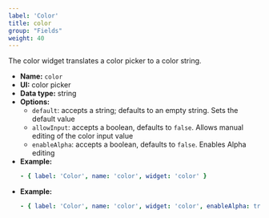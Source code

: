 ```yaml
---
label: 'Color'
title: color
group: "Fields"
weight: 40
---
```


The color widget translates a color picker to a color string.

- **Name:** `color`
- **UI:** color picker
- **Data type:** string
- **Options:**
  - `default`: accepts a string; defaults to an empty string. Sets the default value
  - `allowInput`: accepts a boolean, defaults to `false`. Allows manual editing of the color input value
  - `enableAlpha`: accepts a boolean, defaults to `false`. Enables Alpha editing
- **Example:**
  ```yaml
  - { label: 'Color', name: 'color', widget: 'color' }
  ```
- **Example:**
  ```yaml
  - { label: 'Color', name: 'color', widget: 'color', enableAlpha: true, allowInput: true }
  ```

